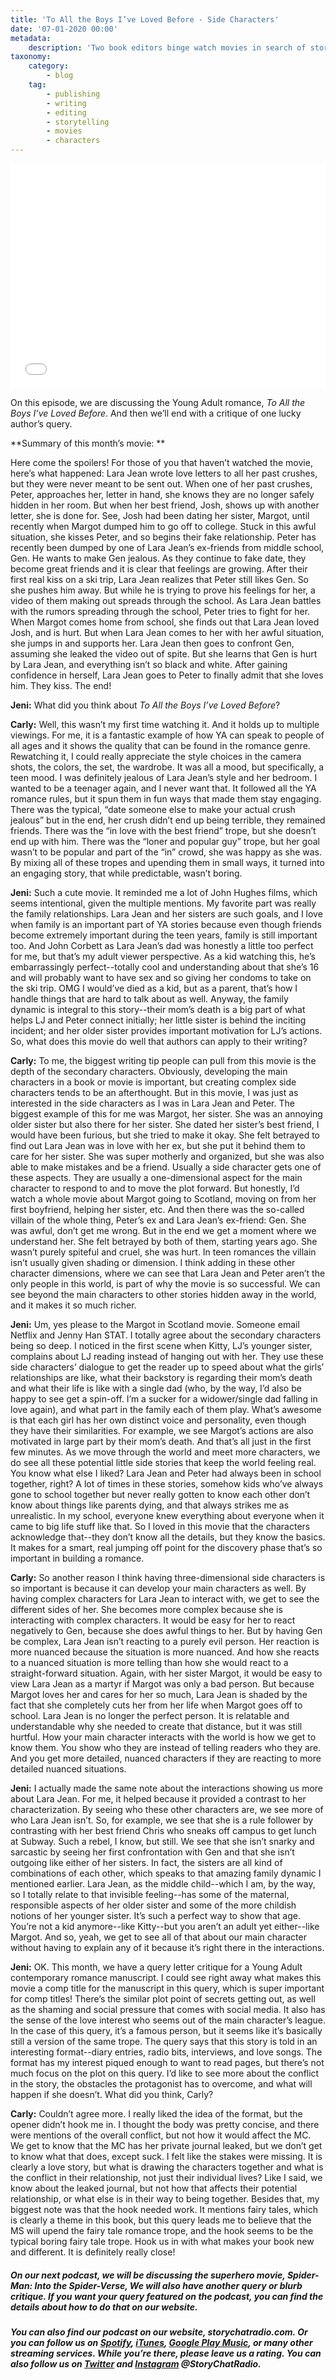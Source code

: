 ```yaml
---
title: 'To All the Boys I’ve Loved Before - Side Characters'
date: '07-01-2020 00:00'
metadata:
    description: 'Two book editors binge watch movies in search of storytelling gems - on this episode they discuss growing side characters as seen in the movie, To All the Boys I ve Loved Before.'
taxonomy:
    category:
        - blog
    tag:
        - publishing
        - writing
        - editing
        - storytelling
        - movies
        - characters
---
```


<iframe style="border: none" src="//html5-player.libsyn.com/embed/episode/id/12139997/height/360/theme/legacy/thumbnail/yes/direction/backward/" height="360" width="100%" scrolling="no"  allowfullscreen webkitallowfullscreen mozallowfullscreen oallowfullscreen msallowfullscreen></iframe>

On this episode, we are discussing the Young Adult romance, _To All the Boys I’ve Loved Before_. And then we’ll end with a critique of one lucky author’s query. 

**Summary of this month’s movie: **

Here come the spoilers! For those of you that haven’t watched the movie, here’s what happened: Lara Jean wrote love letters to all her past crushes, but they were never meant to be sent out. When one of her past crushes, Peter, approaches her, letter in hand, she knows they are no longer safely hidden in her room. But when her best friend, Josh, shows up with another letter, she is done for. See, Josh had been dating her sister, Margot, until recently when Margot dumped him to go off to college. Stuck in this awful situation, she kisses Peter, and so begins their fake relationship. Peter has recently been dumped by one of Lara Jean’s ex-friends from middle school, Gen. He wants to make Gen jealous. As they continue to fake date, they become great friends and it is clear that feelings are growing. After their first real kiss on a ski trip, Lara Jean realizes that Peter still likes Gen. So she pushes him away. But while he is trying to prove his feelings for her, a video of them making out spreads through the school. As Lara Jean battles with the rumors spreading through the school, Peter tries to fight for her. When Margot comes home from school, she finds out that Lara Jean loved Josh, and is hurt. But when Lara Jean comes to her with her awful situation, she jumps in and supports her. Lara Jean then goes to confront Gen, assuming she leaked the video out of spite. But she learns that Gen is hurt by Lara Jean, and everything isn’t so black and white. After gaining confidence in herself, Lara Jean goes to Peter to finally admit that she loves him. They kiss. The end! 

**Jeni:** What did you think about _To All the Boys I’ve Loved Before_?
 
**Carly:** Well, this wasn’t my first time watching it. And it holds up to multiple viewings. For me, it is a fantastic example of how YA can speak to people of all ages and it shows the quality that can be found in the romance genre. Rewatching it, I could really appreciate the style choices in the camera shots, the colors, the set, the wardrobe. It was all a mood, but specifically, a teen mood. I was definitely jealous of Lara Jean’s style and her bedroom. I wanted to be a teenager again, and I never want that. It followed all the YA romance rules, but it spun them in fun ways that made them stay engaging. There was the typical, “date someone else to make your actual crush jealous” but in the end, her crush didn’t end up being terrible, they remained friends. There was the “in love with the best friend” trope, but she doesn’t end up with him. There was the “loner and popular guy” trope, but her goal wasn’t to be popular and part of the “in” crowd, she was happy as she was. By mixing all of these tropes and upending them in small ways, it turned into an engaging story, that while predictable, wasn’t boring.

**Jeni:** Such a cute movie. It reminded me a lot of John Hughes films, which seems intentional, given the multiple mentions. My favorite part was really the family relationships. Lara Jean and her sisters are such goals, and I love when family is an important part of YA stories because even though friends become extremely important during the teen years, family is still important too. And John Corbett as Lara Jean’s dad was honestly a little too perfect for me, but that’s my adult viewer perspective. As a kid watching this, he’s embarrassingly perfect--totally cool and understanding about that she’s 16 and will probably want to have sex and so giving her condoms to take on the ski trip. OMG I would’ve died as a kid, but as a parent, that’s how I handle things that are hard to talk about as well. Anyway, the family dynamic is integral to this story--their mom’s death is a big part of what helps LJ and Peter connect initially; her little sister is behind the inciting incident; and her older sister provides important motivation for LJ’s actions. So, what does this movie do well that authors can apply to their writing? 

**Carly:** To me, the biggest writing tip people can pull from this movie is the depth of the secondary characters. Obviously, developing the main characters in a book or movie is important, but creating complex side characters tends to be an afterthought. But in this movie, I was just as interested in the side characters as I was in Lara Jean and Peter. The biggest example of this for me was Margot, her sister. She was an annoying older sister but also there for her sister. She dated her sister’s best friend, I would have been furious, but she tried to make it okay. She felt betrayed to find out Lara Jean was in love with her ex, but she put it behind them to care for her sister. She was super motherly and organized, but she was also able to make mistakes and be a friend. Usually a side character gets one of these aspects. They are usually a one-dimensional aspect for the main character to respond to and to move the plot forward. But honestly, I’d watch a whole movie about Margot going to Scotland, moving on from her first boyfriend, helping her sister, etc. And then there was the so-called villain of the whole thing, Peter’s ex and Lara Jean’s ex-friend: Gen. She was awful, don’t get me wrong. But in the end we get a moment where we understand her. She felt betrayed by both of them, starting years ago. She wasn’t purely spiteful and cruel, she was hurt. In teen romances the villain isn’t usually given shading or dimension. I think adding in these other character dimensions, where we can see that Lara Jean and Peter aren’t the only people in this world, is part of why the movie is so successful. We can see beyond the main characters to other stories hidden away in the world, and it makes it so much richer. 

**Jeni:** Um, yes please to the Margot in Scotland movie. Someone email Netflix and Jenny Han STAT. I totally agree about the secondary characters being so deep. I noticed in the first scene when Kitty, LJ’s younger sister, complains about LJ reading instead of hanging out with her. They use these side characters’ dialogue to get the reader up to speed about what the girls’ relationships are like, what their backstory is regarding their mom’s death and what their life is like with a single dad (who, by the way, I’d also be happy to see get a spin-off. I’m a sucker for a widower/single dad falling in love again), and what part in the family each of them play. What’s awesome is that each girl has her own distinct voice and personality, even though they have their similarities. For example, we see Margot’s actions are also motivated in large part by their mom’s death. And that’s all just in the first few minutes. As we move through the world and meet more characters, we do see all these potential little side stories that keep the world feeling real. You know what else I liked? Lara Jean and Peter had always been in school together, right? A lot of times in these stories, somehow kids who’ve always gone to school together but never really gotten to know each other don’t know about things like parents dying, and that always strikes me as unrealistic. In my school, everyone knew everything about everyone when it came to big life stuff like that. So I loved in this movie that the characters acknowledge that--they don’t know all the details, but they know the basics. It makes for a smart, real jumping off point for the discovery phase that’s so important in building a romance.                           

**Carly:** So another reason I think having three-dimensional side characters is so important is because it can develop your main characters as well. By having complex characters for Lara Jean to interact with, we get to see the different sides of her. She becomes more complex because she is interacting with complex characters. It would be easy for her to react negatively to Gen, because she does awful things to her. But by having Gen be complex, Lara Jean isn’t reacting to a purely evil person. Her reaction is more nuanced because the situation is more nuanced. And how she reacts to a nuanced situation is more telling than how she would react to a straight-forward situation. Again, with her sister Margot, it would be easy to view Lara Jean as a martyr if Margot was only a bad person. But because Margot loves her and cares for her so much, Lara Jean is shaded by the fact that she completely cuts her from her life when Margot goes off to school. Lara Jean is no longer the perfect person. It is relatable and understandable why she needed to create that distance, but it was still hurtful. How your main character interacts with the world is how we get to know them. You show who they are instead of telling readers who they are. And you get more detailed, nuanced characters if they are reacting to more detailed nuanced situations. 

**Jeni:** I actually made the same note about the interactions showing us more about Lara Jean. For me, it helped because it provided a contrast to her characterization. By seeing who these other characters are, we see more of who Lara Jean isn’t. So, for example, we see that she is a rule follower by contrasting with her best friend Chris who sneaks off campus to get lunch at Subway. Such a rebel, I know, but still. We see that she isn’t snarky and sarcastic by seeing her first confrontation with Gen and that she isn’t outgoing like either of her sisters. In fact, the sisters are all kind of combinations of each other, which speaks to that amazing family dynamic I mentioned earlier. Lara Jean, as the middle child--which I am, by the way, so I totally relate to that invisible feeling--has some of the maternal, responsible aspects of her older sister and some of the more childish notions of her younger sister. It’s such a perfect way to show that age. You’re not a kid anymore--like Kitty--but you aren’t an adult yet either--like Margot. And so, yeah, we get to see all of that about our main character without having to explain any of it because it’s right there in the interactions.   

**Jeni:** OK. This month, we have a query letter critique for a Young Adult contemporary romance manuscript. I could see right away what makes this movie a comp title for the manuscript in this query, which is super important for comp titles! There’s the similar plot point of secrets getting out, as well as the shaming and social pressure that comes with social media. It also has the sense of the love interest who seems out of the main character’s league. In the case of this query, it’s a famous person, but it seems like it’s basically still a version of the same trope. The query says that this story is told in an interesting format--diary entries, radio bits, interviews, and love songs. The format has my interest piqued enough to want to read pages, but there’s not much focus on the plot on this query. I’d like to see more about the conflict in the story, the obstacles the protagonist has to overcome, and what will happen if she doesn’t. What did you think, Carly?

**Carly:** Couldn’t agree more. I really liked the idea of the format, but the opener didn’t hook me in. I thought the body was pretty concise, and there were mentions of the overall conflict, but not how it would affect the MC. We get to know that the MC has her private journal leaked, but we don’t get to know what that does, except suck. I felt like the stakes were missing. It is clearly a love story, but what is drawing the characters together and what is the conflict in their relationship, not just their individual lives? Like I said, we know about the leaked journal, but not how that affects their potential relationship, or what else is in their way to being together. Besides that, my biggest note was that the hook needed work. It mentions fairy tales, which is clearly a theme in this book, but this query leads me to believe that the MS will upend the fairy tale romance trope, and the hook seems to be the typical boring fairy tale trope. Hook us in with what makes your book new and different. It is definitely really close!


##### On our next podcast, we will be discussing the superhero movie, _Spider-Man: Into the Spider-Verse_, We will also have another query or blurb critique. If you want your query featured on the podcast, you can find the details about how to do that on our website. 

##### You can also find our podcast on our website, storychatradio.com. Or you can follow us on [Spotify](https://open.spotify.com/show/3o7zYGOeJMHfKFdCrhlILb?target=_blank), [iTunes](https://podcasts.apple.com/us/podcast/story-chat-radio/id1483688097?target=_blank), [Google Play Music](https://play.google.com/music/m/Ig4hfs2ujhxenoikqvovs6hgtlu?target=_blank), or many other streaming services. While you’re there, please leave us a rating. You can also follow us on [Twitter](http://www.twitter.com/storychatradio?target=_blank) and [Instagram](http://www.instagram.com/storychatradio?target=_blank) @StoryChatRadio.